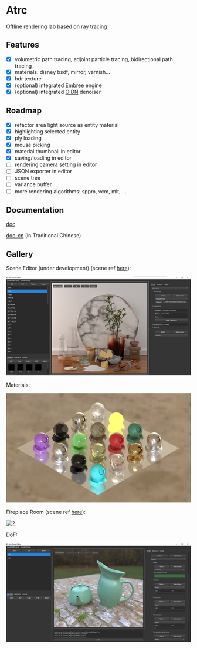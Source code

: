 # Atrc

Offline rendering lab based on ray tracing

## Features

- [x] volumetric path tracing, adjoint particle tracing, bidirectional path tracing
- [x] materials: disney bsdf, mirror, varnish...
- [x] hdr texture
- [x] (optional) integrated [Embree](https://github.com/embree/embree) engine
- [x] (optional) integrated [OIDN](https://github.com/OpenImageDenoise/oidn) denoiser

## Roadmap

- [x] refactor area light source as entity material
- [x] highlighting selected entity
- [x] ply loading
- [x] mouse picking
- [x] material thumbnail in editor
- [x] saving/loading in editor
- [ ] rendering camera setting in editor
- [ ] JSON exporter in editor
- [ ] scene tree
- [ ] variance buffer
- [ ] more rendering algorithms: sppm, vcm, mlt, ...

## Documentation

[doc](https://airguanz.github.io/atrc_doc/doc.html)

[doc-cn](https://airguanz.github.io/atrc_doc/doc-cn.html) (in Traditional Chinese)

## Gallery

Scene Editor (under development) (scene ref [here](https://luxcorerender.org/download/)):

![0](./doc/gallery/editor.png)

Materials:

![1](./doc/gallery/materials.png)

Fireplace Room (scene ref [here](http://casual-effects.com/data/index.html)):

![2](./doc/gallery/fireplace.png)

DoF:

![3](./doc/gallery/dof.png)
